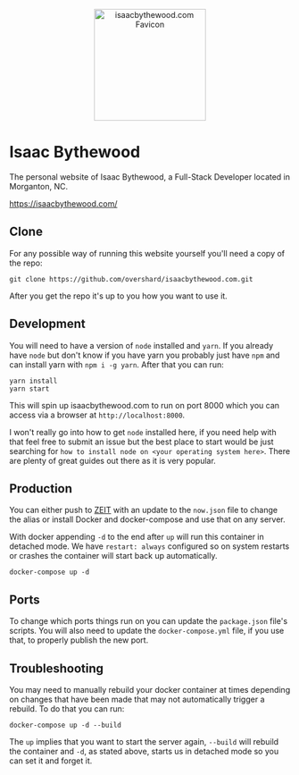 <p align="center">
    <img src="https://raw.githubusercontent.com/overshard/isaacbythewood.com/master/public/static/images/favicon.png"
         width="200"
         height="200"
         alt="isaacbythewood.com Favicon" />
</p>

# Isaac Bythewood

The personal website of Isaac Bythewood, a Full-Stack Developer located in
Morganton, NC.

https://isaacbythewood.com/

## Clone

For any possible way of running this website yourself you'll need a copy of the
repo:

    git clone https://github.com/overshard/isaacbythewood.com.git

After you get the repo it's up to you how you want to use it.

## Development

You will need to have a version of `node` installed and `yarn`. If you already
have `node` but don't know if you have yarn you probably just have `npm` and
can install yarn with `npm i -g yarn`. After that you can run:

    yarn install
    yarn start

This will spin up isaacbythewood.com to run on port 8000 which you can access
via a browser at `http://localhost:8000`.

I won't really go into how to get `node` installed here, if you need help with
that feel free to submit an issue but the best place to start would be just
searching for `how to install node on <your operating system here>`. There are
plenty of great guides out there as it is very popular.

## Production

You can either push to [ZEIT](https://zeit.co/) with an update to the `now.json`
file to change the alias or install Docker and docker-compose and use that on
any server.

With docker appending `-d` to the end after `up` will run this container in
detached mode. We have `restart: always` configured so on system restarts or
crashes the container will start back up automatically.

    docker-compose up -d

## Ports

To change which ports things run on you can update the `package.json` file's
scripts. You will also need to update the `docker-compose.yml` file, if you use
that, to properly publish the new port.

## Troubleshooting

You may need to manually rebuild your docker container at times depending on
changes that have been made that may not automatically trigger a rebuild. To do
that you can run:

    docker-compose up -d --build

The `up` implies that you want to start the server again, `--build` will rebuild
the container and `-d`, as stated above, starts us in detached mode so you can
set it and forget it.

